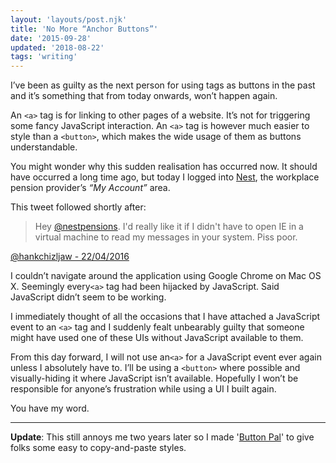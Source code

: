 ```yaml
---
layout: 'layouts/post.njk'
title: 'No More “Anchor Buttons”'
date: '2015-09-28'
updated: '2018-08-22'
tags: 'writing'
---
```


I’ve been as guilty as the next person for using **<a>** tags as buttons in the past and it’s something that from today onwards, won’t happen again.

An `<a>` tag is for linking to other pages of a website. It’s not for triggering some fancy JavaScript interaction. An `<a>` tag is however much easier to style than a `<button>`, which makes the wide usage of them as buttons understandable.

You might wonder why this sudden realisation has occurred now. It should have occurred a long time ago, but today I logged into [Nest](http://www.nestpensions.org.uk/), the workplace pension provider’s *“My Account”* area.

This tweet followed shortly after:

> Hey [@nestpensions](http://twitter.com/nestpensions). I'd really like it if I didn't have to open IE in a virtual machine to read my messages in your system. Piss poor.

[@hankchizljaw - 22/04/2016](https://twitter.com/hankchizljaw/status/723432918551388161)

I couldn’t navigate around the application using Google Chrome on Mac OS X. Seemingly every`<a>` tag had been hijacked by JavaScript. Said JavaScript didn’t seem to be working.

I immediately thought of all the occasions that I have attached a JavaScript event to an `<a>` tag and I suddenly fealt unbearably guilty that someone might have used one of these UIs without JavaScript available to them.

From this day forward, I will not use an`<a>` for a JavaScript event ever again unless I absolutely have to. I’ll be using a `<button>` where possible and visually-hiding it where JavaScript isn’t available. Hopefully I won’t be responsible for anyone’s frustration while using a UI I built again.

You have my word.

***

**Update**: This still annoys me two years later so I made '[Button Pal](https://codepen.io/hankchizljaw/details/Vxpjvo/)' to give folks some easy to copy-and-paste styles.
